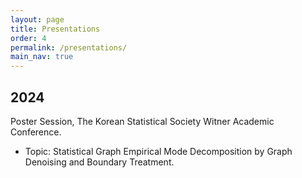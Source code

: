 ```yaml
---
layout: page
title: Presentations
order: 4
permalink: /presentations/
main_nav: true
---
```


## 2024
Poster Session, The Korean Statistical Society Witner Academic Conference.
  - Topic: Statistical Graph Empirical Mode Decomposition by Graph Denoising and Boundary Treatment.
